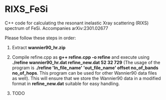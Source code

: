 # RIXS_FeSi
C++ code for calculating the resonant inelastic Xray scattering (RIXS) spectrum of FeSi. Accompanies arXiv:2301.02677

Please follow these steps in order:
1. Extract **wannier90_hr.zip**

2. Compile refine.cpp as
**g++ refine.cpp -o refine** and execute using **./refine wannier90_hr.dat refine_new.dat 52 32 729** (The usage of the program is **./refine 'In_file_name' 'out_file_name' offset no_of_bands no_of_hops**. This program can be used for other Wannier90 data files as well). This will ensure that we store the Wannier90 data in a modified format in **refine_new.dat** suitable for easy handling.

3. TODO
